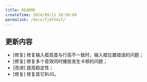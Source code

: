 ```yaml
---
title: README
createTime: 2024/09/11 10:50:04
permalink: /docs/fjdf34z7/
---
```

## 更新内容

* [修复] 修复输入框高度与行高不一致时，输入框位置错误的问题；
* [修复] 修复多个音效同时播放发生卡顿的问题；
* [改进] 提高稳定性；
* [修复] 修复其它BUG。
